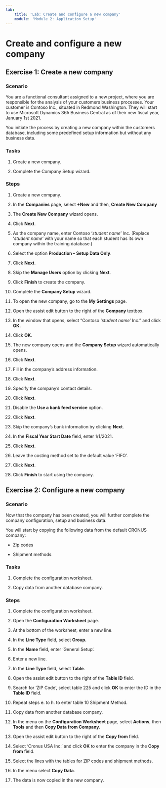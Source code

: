 ```yaml
---
lab:
    title: 'Lab: Create and configure a new company'
    module: 'Module 2: Application Setup'
---
```


# Create and configure a new company

## Exercise 1: Create a new company

### Scenario

You are a functional consultant assigned to a new project, where you are
responsible for the analysis of your customers business processes. Your customer
is Contoso Inc., situated in Redmond Washington. They will start to use
Microsoft Dynamics 365 Business Central as of their new fiscal year, January 1st
2021.

You initiate the process by creating a new company within the customers
database, including some predefined setup information but without any business
data.

### Tasks

1.  Create a new company.

2.  Complete the Company Setup wizard.

### Steps

1.  Create a new company.

   1.  In the **Companies** page, select **+New** and then, **Create New
        Company**

   2.  The **Create New Company** wizard opens.

   3.  Click **Next**.

   4.  As the company name, enter Contoso ‘*student name*’ Inc. (Replace
        ‘*student name’* with your name so that each student has its own company
        within the training database.)

   5.  Select the option **Production – Setup Data Only**.

   6.  Click **Next**.

   7.  Skip the **Manage Users** option by clicking **Next**.

   8.  Click **Finish** to create the company.

2.  Complete the **Company Setup** wizard.

   1.  To open the new company, go to the **My Settings** page.

   2.  Open the assist edit button to the right of the **Company** textbox.

   3.  In the window that opens, select “Contoso ‘*student name*’ Inc.” and
        click **OK**.

   4.  Click **OK**.

   5.  The new company opens and the **Company Setup** wizard automatically
        opens.

   6.  Click **Next**.

   7.  Fill in the company’s address information.

   8.  Click **Next**.

   9.  Specify the company’s contact details.

   10. Click **Next**.

   11. Disable the **Use a bank feed service** option.

   12. Click **Next**.

   13. Skip the company’s bank information by clicking **Next**.

   14. In the **Fiscal Year Start Date** field, enter 1/1/2021.

   15. Click **Next**.

   16. Leave the costing method set to the default value ‘FIFO’.

   17. Click **Next**.

   18. Click **Finish** to start using the company.

## Exercise 2: Configure a new company

### Scenario

Now that the company has been created, you will further complete the company
configuration, setup and business data.

You will start by copying the following data from the default CRONUS company:

-   Zip codes

-   Shipment methods

### Tasks

1.  Complete the configuration worksheet.

2.  Copy data from another database company.

### Steps

1.  Complete the configuration worksheet.

   1.  Open the **Configuration Worksheet** page.

   2.  At the bottom of the worksheet, enter a new line.

   3.  In the **Line Type** field, select **Group.**

   4.  In the **Name** field, enter ‘General Setup’.

   5.  Enter a new line.

   6.  In the **Line Type** field, select **Table**.

   7.  Open the assist edit button to the right of the **Table ID** field.

   8.  Search for ‘ZIP Code’, select table 225 and click **OK** to enter the ID
        in the **Table ID** field.

   9.  Repeat steps e. to h. to enter table 10 Shipment Method.

2.  Copy data from another database company.

   1.  In the menu on the **Configuration Worksheet** page, select **Actions**,
        then **Tools** and then **Copy Data from Company**.

   2.  Open the assist edit button to the right of the **Copy from** field.

   3.  Select ‘Cronus USA Inc.’ and click **OK** to enter the company in the
        **Copy from** field.

   4.  Select the lines with the tables for ZIP codes and shipment methods.

   5.  In the menu select **Copy Data**.

   6.  The data is now copied in the new company.
